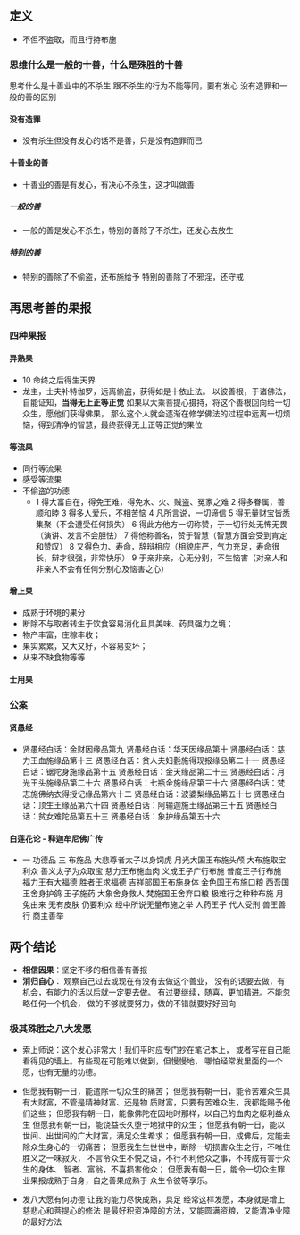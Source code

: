 ## 定义

- 不但不盗取，而且行持布施

### 思维什么是一般的十善，什么是殊胜的十善

思考什么是十善业中的不杀生 跟不杀生的行为不能等同，要有发心
没有造罪和一般的善的区别

#### 没有造罪

- 没有杀生但没有发心的话不是善，只是没有造罪而已

#### 十善业的善

- 十善业的善是有发心，有决心不杀生，这才叫做善

##### 一般的善

- 一般的善是发心不杀生，特别的善除了不杀生，还发心去放生

##### 特别的善

- 特别的善除了不偷盗，还布施给予
  特别的善除了不邪淫，还守戒

## 再思考善的果报

### 四种果报

#### 异熟果

- 10 命终之后得生天界
- 龙主，士夫补特伽罗，远离偷盗，获得如是十依止法。
  以彼善根，于诸佛法，自能证知，**当得无上正等正觉**
  如果以大乘菩提心摄持，将这个善根回向给一切众生，愿他们获得佛果，
  那么这个人就会逐渐在修学佛法的过程中远离一切烦恼，得到清净的智慧，最终获得无上正等正觉的果位

#### 等流果

- 同行等流果
- 感受等流果
- 不偷盗的功德
  - 1 得大富自在，得免王难，得免水、火、贼盗、冤家之难
    2 得多眷属，善顺和睦
    3 得多人爱乐，不相苦恼
    4 凡所言说，一切谛信
    5 得无量财宝皆悉集聚（不会遭受任何损失）
    6 得此方他方一切称赞，于一切行处无怖无畏（演讲、发言不会胆怯）
    7 得他称善名，赞于智慧（智慧方面会受到肯定和赞叹）
    8 又得色力、寿命，辞辩相应（相貌庄严，气力充足，寿命很长，辩才很强，非常快乐）
    9 于亲非亲，心无分别，不生恼害（对亲人和非亲人不会有任何分别心及恼害之心）

#### 增上果

- 成熟于环境的果分
- 断除不与取者转生于饮食容易消化且具美味、药具强力之境；
- 物产丰富，庄稼丰收；
- 果实累累，又大又好，不容易变坏；
- 从来不缺食物等等

#### 士用果

### 公案

#### 贤愚经

- 贤愚经白话：金财因缘品第九
  贤愚经白话：华天因缘品第十
  贤愚经白话：慈力王血施缘品第十三
  贤愚经白话：贫人夫妇氎施得现报缘品第二十一
  贤愚经白话：锯陀身施缘品第十五
  贤愚经白话：金天缘品第二十三
  贤愚经白话：月光王头施缘品第二十六
  贤愚经白话：七瓶金施缘品第三十六
  贤愚经白话：梵志施佛纳衣得授记缘品第六十二
  贤愚经白话：波婆梨缘品第五十七
  贤愚经白话：顶生王缘品第六十四
  贤愚经白话：阿输迦施土缘品第三十五
  贤愚经白话：贫女难陀品第五十三
  贤愚经白话：象护缘品第五十六

#### 白莲花论 - 释迦牟尼佛广传

- 一 功德品
  三 布施品
  大悲尊者太子以身饲虎
  月光大国王布施头颅
  大布施取宝利众
  善义太子为众取宝
  慈力王布施血肉
  义成王子广行布施
  普度王子行布施
  福力王有大福德
  胜者王求福德
  吉祥部国王布施身体
  金色国王布施口粮
  西吾国王舍身护鸽
  王子施药
  大象舍身救人
  梵施国王舍弃口粮
  极难行之种种布施
  月兔由来
  无有皮肤 仍要利众
  经中所说无量布施之举
  人药王子
  代人受刑
  兽王善行
  商主善举

## 两个结论

- **相信因果**：坚定不移的相信善有善报
- **消归自心**：
  观察自己过去或现在有没有去做这个善业，
  没有的话要去做，有机会，有能力的话以后就一定要去做。
  有过要继续，随喜，更加精进。不能忽略任何一个机会，
  做的不够就要努力，做的不错就要好好回向

### 极其殊胜之八大发愿

- 索上师说：这个发心非常大！我们平时应专门抄在笔记本上，
  或者写在自己能看得见的墙上。有些现在可能难以做到，但慢慢地，
  哪怕经常发里面的一个愿，也有无量的功德。

- 但愿我有朝一日，能遣除一切众生的痛苦；
  但愿我有朝一日，能令苦难众生具有大财富，不管是精神财富、还是物
  质财富，只要有苦难众生，我都能赐予他们这些；
  但愿我有朝一日，能像佛陀在因地时那样，以自己的血肉之躯利益众生
  但愿我有朝一日，能饶益长久堕于地狱中的众生；
  但愿我有朝一日，能以世间、出世间的广大财富，满足众生希求；
  但愿我有朝一日，成佛后，定能去除众生身心的一切痛苦；
  但愿我生生世世中，断除一切损害众生之行，不唯住胜义之一味寂灭，
  不言令众生不悦之语，不行不利他众之事，不转成有害于众生的身体、
  智者、富翁，不喜损害他众；
  但愿我有朝一日，能令一切众生罪业果报成熟于自身，自之善果成熟于
  众生令彼等享乐。

- 发八大愿有何功德
  让我的能力尽快成熟，具足
  经常这样发愿，本身就是增上慈悲心和菩提心的修法
  是最好积资净障的方法，又能圆满资粮，又能清净业障的最好方法
